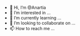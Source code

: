 - 👋 Hi, I’m @Anartia
- 👀 I’m interested in ...
- 🌱 I’m currently learning ...
- 💞️ I’m looking to collaborate on ...
- 📫 How to reach me ...

<!---
Anartia/Anartia is a ✨ special ✨ repository because its `README.md` (this file) appears on your GitHub profile.
You can click the Preview link to take a look at your changes.
--->
